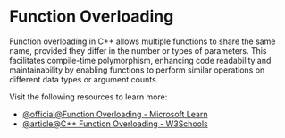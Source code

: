 # Function Overloading

Function overloading in C++ allows multiple functions to share the same name, provided they differ in the number or types of parameters. This facilitates compile-time polymorphism, enhancing code readability and maintainability by enabling functions to perform similar operations on different data types or argument counts.

Visit the following resources to learn more:

- [@official@Function Overloading - Microsoft Learn](https://learn.microsoft.com/en-us/cpp/cpp/function-overloading)
- [@article@C++ Function Overloading - W3Schools](https://www.w3schools.com/cpp/cpp_function_overloading.asp)

